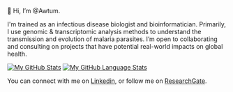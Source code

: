 👋 Hi, I’m @Awtum. 

I'm trained as an infectious disease biologist and bioinformatician. Primarily, I use genomic & transcriptomic analysis methods to understand the transmission and evolution of malaria parasites. I’m open to collaborating and consulting on projects that have potential real-world impacts on global health. 


<!-- Links -->

[Linkedin]: https://www.linkedin.com/in/awtum/
[ResearchGate]: https://www.researchgate.net/profile/Awtum-Brashear

<!-- Stats --> 

[![My GitHub Stats](https://github-readme-stats.vercel.app/api/?username=Awtum&count_private=true&theme=buefy&showicons=true)]()
[![My GitHub Language Stats](https://github-readme-stats.vercel.app/api/top-langs/?username=Awtum&langs_count=5&theme=buefy)]()


You can connect with me on [Linkedin], or follow me on [ResearchGate].

